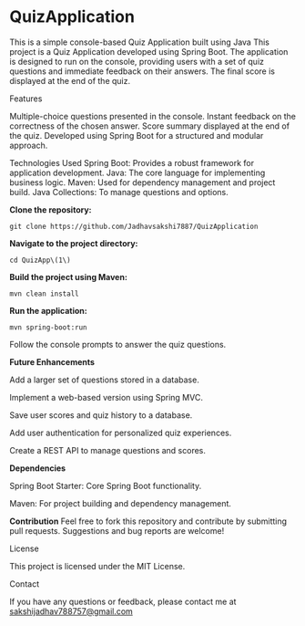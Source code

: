 # QuizApplication

This is a simple console-based Quiz Application built using Java
This project is a Quiz Application developed using Spring Boot. 
The application is designed to run on the console, providing users with a set of quiz questions and immediate feedback on their answers. 
The final score is displayed at the end of the quiz.

Features

Multiple-choice questions presented in the console.
Instant feedback on the correctness of the chosen answer.
Score summary displayed at the end of the quiz.
Developed using Spring Boot for a structured and modular approach.

Technologies Used
Spring Boot: Provides a robust framework for application development.
Java: The core language for implementing business logic.
Maven: Used for dependency management and project build.
Java Collections: To manage questions and options.

**Clone the repository:**

`git clone https://github.com/Jadhavsakshi7887/QuizApplication`

**Navigate to the project directory:**

`cd QuizApp\(1\)`

**Build the project using Maven:**

`mvn clean install`

**Run the application:**

`mvn spring-boot:run`

Follow the console prompts to answer the quiz questions.

**Future Enhancements**

Add a larger set of questions stored in a database.

Implement a web-based version using Spring MVC.

Save user scores and quiz history to a database.

Add user authentication for personalized quiz experiences.

Create a REST API to manage questions and scores.


**Dependencies**

Spring Boot Starter: Core Spring Boot functionality.

Maven: For project building and dependency management.

**Contribution**
Feel free to fork this repository and contribute by submitting pull requests. Suggestions and bug reports are welcome!

License

This project is licensed under the MIT License.

Contact

If you have any questions or feedback, please contact me at sakshijadhav788757@gmail.com
